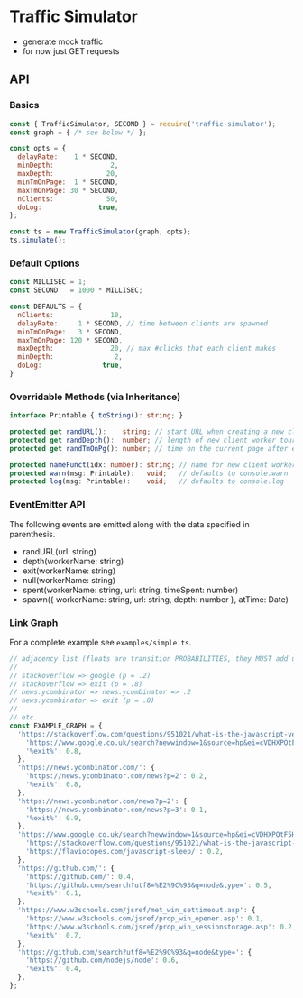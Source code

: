 # Traffic Simulator 

- generate mock traffic
- for now just GET requests

## API

### Basics

```js
const { TrafficSimulator, SECOND } = require('traffic-simulator');
const graph = { /* see below */ };

const opts = {
  delayRate:    1 * SECOND,
  minDepth:              2,
  maxDepth:             20,
  minTmOnPage:  1 * SECOND,
  maxTmOnPage: 30 * SECOND,
  nClients:             50,
  doLog:              true,
};

const ts = new TrafficSimulator(graph, opts);
ts.simulate();
```

### Default Options

```javascript
const MILLISEC = 1;
const SECOND   = 1000 * MILLISEC;

const DEFAULTS = {
  nClients:              10,
  delayRate:     1 * SECOND, // time between clients are spawned
  minTmOnPage:   3 * SECOND,
  maxTmOnPage: 120 * SECOND,
  maxDepth:              20, // max #clicks that each client makes
  minDepth:               2, 
  doLog:               true,
}
```

### Overridable Methods (via Inheritance)

```typescript
interface Printable { toString(): string; }

protected get randURL():    string; // start URL when creating a new client worker
protected get randDepth():  number; // length of new client worker tour
protected get randTmOnPg(): number; // time on the current page after each transition

protected nameFunct(idx: number): string; // name for new client workers
protected warn(msg: Printable):   void;   // defaults to console.warn
protected log(msg: Printable):    void;   // defaults to console.log
```

### EventEmitter API

The following events are emitted along with the data specified in parenthesis.

- randURL(url: string)
- depth(workerName: string)
- exit(workerName: string)
- null(workerName: string)
- spent(workerName: string, url: string, timeSpent: number)
- spawn({ workerName: string, url: string, depth: number }, atTime: Date)

### Link Graph

For a complete example see `examples/simple.ts`.

```javascript
// adjacency list (floats are transition PROBABILITIES, they MUST add up to 1.0)
// 
// stackoverflow => google (p = .2)
// stackoverflow => exit (p = .8)
// news.ycombinator => news.ycombinator => .2
// news.ycombinator => exit (p = .8)
// 
// etc.
const EXAMPLE_GRAPH = {
  'https://stackoverflow.com/questions/951021/what-is-the-javascript-version-of-sleep': {
    'https://www.google.co.uk/search?newwindow=1&source=hp&ei=cVDHXPOtF5HosAfKnJrgDw&q=javascript+sleep+await&oq=jav&gs_l=psy-ab.1.0.35i39l2j0i20i263j0j0i131j0j0i20i263j0i131j0j0i131.889.1455..2407...0.0..0.131.347.3j1......0....1..gws-wiz.....0.8oIEbZdX7Es': 0.2,
    '%exit%': 0.8,
  },
  'https://news.ycombinator.com/': {
    'https://news.ycombinator.com/news?p=2': 0.2,
    '%exit%': 0.8,
  },
  'https://news.ycombinator.com/news?p=2': {
    'https://news.ycombinator.com/news?p=3': 0.1,
    '%exit%': 0.9,
  },
  'https://www.google.co.uk/search?newwindow=1&source=hp&ei=cVDHXPOtF5HosAfKnJrgDw&q=javascript+sleep+await&oq=jav&gs_l=psy-ab.1.0.35i39l2j0i20i263j0j0i131j0j0i20i263j0i131j0j0i131.889.1455..2407...0.0..0.131.347.3j1......0....1..gws-wiz.....0.8oIEbZdX7Es': {
    'https://stackoverflow.com/questions/951021/what-is-the-javascript-version-of-sleep': 0.8,
    'https://flaviocopes.com/javascript-sleep/': 0.2,
  },
  'https://github.com/': {
    'https://github.com/': 0.4,
    'https://github.com/search?utf8=%E2%9C%93&q=node&type=': 0.5,
    '%exit%': 0.1,
  },
  'https://www.w3schools.com/jsref/met_win_settimeout.asp': {
    'https://www.w3schools.com/jsref/prop_win_opener.asp': 0.1,
    'https://www.w3schools.com/jsref/prop_win_sessionstorage.asp': 0.2,
    '%exit%': 0.7,
  },
  'https://github.com/search?utf8=%E2%9C%93&q=node&type=': {
    'https://github.com/nodejs/node': 0.6,
    '%exit%': 0.4,
  },
};
```
